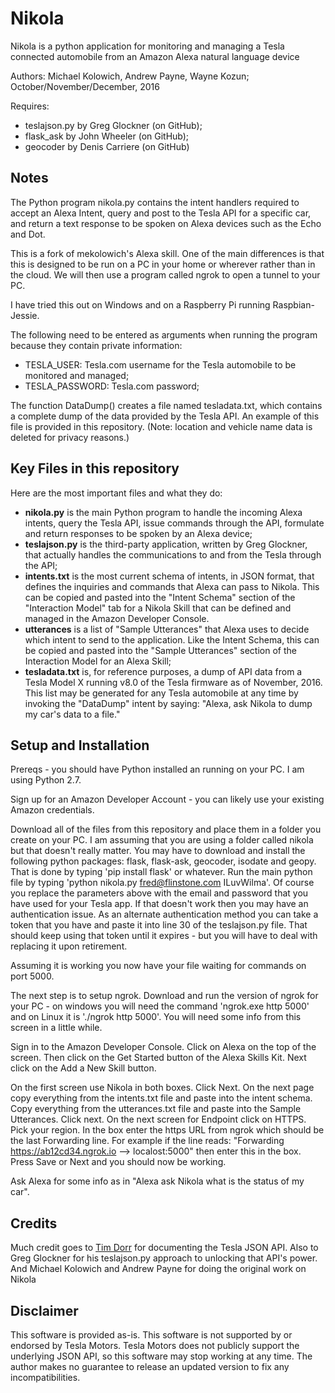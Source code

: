 # Nikola

Nikola is a python application for monitoring and managing
a Tesla connected automobile from an Amazon Alexa natural language device

Authors: Michael Kolowich, Andrew Payne, Wayne Kozun;
October/November/December, 2016

Requires:
* teslajson.py by Greg Glockner (on GitHub);
* flask_ask by John Wheeler (on GitHub);
* geocoder by Denis Carriere (on GitHub)

## Notes
The Python program nikola.py contains the intent handlers required to
accept an Alexa Intent, query and post to the Tesla API for a specific car,
and return a text response to be spoken on Alexa devices such as the Echo and Dot.

This is a fork of mekolowich's Alexa skill.  One of the main differences is that this
is designed to be run on a PC in your home or wherever rather than in the cloud.
We will then use a program called ngrok to open a tunnel to your PC.

I have tried this out on Windows and on a Raspberry Pi running Raspbian- Jessie.

The following need to be entered as arguments when running the program because they contain
private information:
* TESLA_USER: Tesla.com username for the Tesla automobile to be monitored and managed;
* TESLA_PASSWORD: Tesla.com password;

The function DataDump() creates a file named tesladata.txt, which contains a
complete dump of the data provided by the Tesla API.  An example of this file is
provided in this repository.  (Note: location and vehicle name data is deleted
for privacy reasons.)

## Key Files in this repository
Here are the most important files and what they do:
* <b>nikola.py</b> is the main Python program to handle the incoming Alexa intents, query the Tesla API, issue commands through the API, formulate and return responses to be spoken by an Alexa device;
* <b>teslajson.py</b> is the third-party application, written by Greg Glockner, that actually handles the communications to and from the Tesla through the API;
* <b>intents.txt</b> is the most current schema of intents, in JSON format, that defines the inquiries and commands that Alexa can pass to Nikola.  This can be copied and pasted into the "Intent Schema" section of the "Interaction Model" tab for a Nikola Skill that can be defined and managed in the Amazon Developer Console.
* <b>utterances</b> is a list of "Sample Utterances" that Alexa uses to decide which intent to send to the application.  Like the Intent Schema, this can be copied and pasted into the "Sample Utterances" section of the Interaction Model for an Alexa Skill;
* <b>tesladata.txt</b> is, for reference purposes, a dump of API data from a Tesla Model X running v8.0 of the Tesla firmware as of November, 2016.  This list may be generated for any Tesla automobile at any time by invoking the "DataDump" intent by saying: "Alexa, ask Nikola to dump my car's data to a file."

## Setup and Installation
Prereqs - you should have Python installed an running on your PC.  I am using Python 2.7.

Sign up for an Amazon Developer Account - you can likely use your existing Amazon credentials.

Download all of the files from this repository and place them in a folder you create on your PC.
I am assuming that you are using a folder called nikola but that doesn't really matter.
You may have to download and install the following python packages:  flask, flask-ask, geocoder, 
isodate and geopy.  That is done by typing 'pip install flask' or whatever.
Run the main python file by typing 'python nikola.py fred@flinstone.com ILuvWilma'.
Of course you replace the parameters above with the email and password that you have used for
your Tesla app.  If that doesn't work then you may have an authentication issue. As an alternate
authentication method you can take a token that you have and paste it into line 30 of the
teslajson.py file.  That should keep using that token until it expires - but you will have to deal
with replacing it upon retirement.

Assuming it is working you now have your file waiting for commands on port 5000.

The next step is to setup ngrok.  Download and run the version of ngrok for your
PC - on windows you will need the command 'ngrok.exe http 5000' and on Linux it is 
'./ngrok http 5000'.  You will need some info from this screen in a little while.

Sign in to the Amazon Developer Console.  Click on Alexa on the top of the screen.  Then click
on the Get Started button of the Alexa Skills Kit.  Next click on the Add a New Skill button.

On the first screen use Nikola in both boxes.  Click Next.
On the next page copy everything from the intents.txt file and paste into the intent schema.
Copy everything from the utterances.txt file and paste into the Sample Utterances. Click next.
On the next screen for Endpoint click on HTTPS.  Pick your region.  In the box enter the https
URL from ngrok which should be the last Forwarding line.  For example if the line reads:
"Forwarding    https://ab12cd34.ngrok.io --> localost:5000" then enter this in the box.
Press Save or Next and you should now be working.

Ask Alexa for some info as in "Alexa ask Nikola what is the status of my car".

## Credits
Much credit goes to [Tim Dorr](http://timdorr.com) for documenting the Tesla JSON API.
Also to Greg Glockner for his teslajson.py approach to unlocking that API's power.
And Michael Kolowich and Andrew Payne for doing the original work on Nikola

## Disclaimer
This software is provided as-is.  This software is not supported by or
endorsed by Tesla Motors.  Tesla Motors does not publicly support the
underlying JSON API, so this software may stop working at any time.  The
author makes no guarantee to release an updated version to fix any
incompatibilities.
